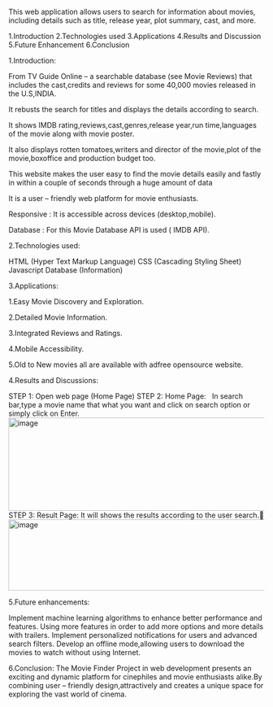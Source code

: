This web application allows users to search for information about movies, including details such as title, release
year, plot summary, cast, and more.


1.Introduction
2.Technologies used
3.Applications
4.Results and Discussion
5.Future Enhancement
6.Conclusion

1.Introduction:

From TV Guide Online – a searchable database (see Movie Reviews) that includes the cast,credits and reviews for some 40,000 movies released in the U.S,INDIA.

It rebusts the search for titles and displays the details according to search.

It shows  IMDB rating,reviews,cast,genres,release year,run time,languages of the movie along with movie poster.

It also displays rotten tomatoes,writers and director of the movie,plot of the movie,boxoffice and production budget too.

This website makes the user easy to find the movie details easily and fastly in within a couple of seconds through a huge amount of data

It is a user – friendly web platform for movie enthusiasts.
 
Responsive : It is accessible across devices (desktop,mobile).

Database : For this Movie Database API is used ( IMDB API).


2.Technologies used:

HTML (Hyper Text Markup Language)
CSS (Cascading Styling Sheet)
Javascript
Database (Information)


3.Applications:

1.Easy Movie Discovery and Exploration.

2.Detailed Movie Information.

3.Integrated Reviews and Ratings.

4.Mobile Accessibility.

5.Old to New movies all are available with adfree opensource website.


4.Results and Discussions:


STEP 1: Open web page  (Home Page)
STEP 2:  Home Page:
   In search bar,type a movie name that what you want and click on search option or simply click on Enter.
<img width="1816" height="183" alt="image" src="https://github.com/user-attachments/assets/56e1cb8b-6a6b-4407-add1-e385fd776659" />
STEP 3: Result Page:
           It will shows the results according to the user search.
<img width="735" height="140" alt="image" src="https://github.com/user-attachments/assets/21ca7d5f-ba5c-4054-8b60-e20518d3c44f"/>

5.Future enhancements:

Implement machine learning algorithms to enhance better performance and features.
Using more features in order to add more options and more details with trailers.
Implement  personalized notifications for users and advanced search filters.
Develop an offline mode,allowing users to download the movies to watch without using Internet.


6.Conclusion:
The Movie Finder Project in web development presents an exciting and dynamic platform for cinephiles and movie enthusiasts alike.By combining user – friendly design,attractively and creates a unique space for exploring the vast world of cinema.











